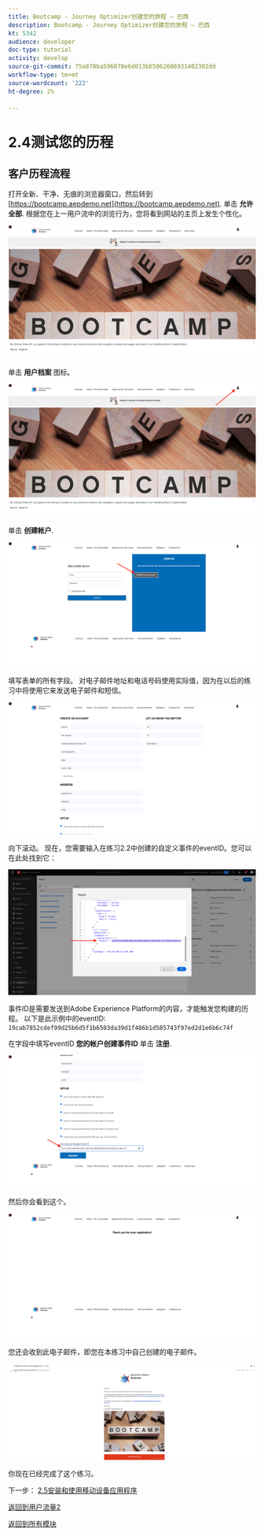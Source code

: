 ```yaml
---
title: Bootcamp - Journey Optimizer创建您的旅程 — 巴西
description: Bootcamp - Journey Optimizer创建您的旅程 — 巴西
kt: 5342
audience: developer
doc-type: tutorial
activity: develop
source-git-commit: 75a878ba596078e6d013b65062606931402302dd
workflow-type: tm+mt
source-wordcount: '222'
ht-degree: 2%

---
```


# 2.4测试您的历程

## 客户历程流程

打开全新、干净、无痕的浏览器窗口，然后转到 [https://bootcamp.aepdemo.net](https://bootcamp.aepdemo.net). 单击 **允许全部**. 根据您在上一用户流中的浏览行为，您将看到网站的主页上发生个性化。

![DSN](./images/web8a.png)

单击 **用户档案** 图标。

![演示](./images/web8b.png)

单击 **创建帐户**.

![演示](./images/pv5.png)

填写表单的所有字段。 对电子邮件地址和电话号码使用实际值，因为在以后的练习中将使用它来发送电子邮件和短信。

![演示](./images/pv7a.png)

向下滚动。 现在，您需要输入在练习2.2中创建的自定义事件的eventID。您可以在此处找到它：

![ACOP](./images/payloadeventID.png)

事件ID是需要发送到Adobe Experience Platform的内容，才能触发您构建的历程。 以下是此示例中的eventID: `19cab7852cdef99d25b6d5f1b6503da39d1f486b1d585743f97ed2d1e6b6c74f`

在字段中填写eventID **您的帐户创建事件ID** 单击 **注册**.

![演示](./images/pv8a.png)

然后你会看到这个。

![演示](./images/pv9.png)

您还会收到此电子邮件，即您在本练习中自己创建的电子邮件。

![演示](./images/pv10a.png)

你现在已经完成了这个练习。

下一步： [2.5安装和使用移动设备应用程序](./ex5.md)

[返回到用户流量2](./uc2.md)

[返回到所有模块](../../overview.md)
